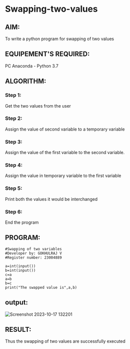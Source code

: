 # Swapping-two-values
## AIM:
To write a python program for swapping of two values
## EQUIPEMENT'S REQUIRED: 
PC
Anaconda - Python 3.7
## ALGORITHM: 
### Step 1:
Get the two values from the user
### Step 2: 
Assign the value of second variable to a temporary variable 
### Step 3: 
Assign the value of the first variable to the second variable.
### Step 4:  
Assign the value in temporary variable to the first variable
### Step 5: 
Print both the values it would be interchanged
### Step 6: 
End the program
## PROGRAM:
```
#Swapping of two variables
#Developer by: GOKHULRAJ V
#Register number: 23004889

a=int(input())
b=int(input())
c=a
a=b
b=c
print("The swapped value is",a,b)

```
## output:
![Screenshot 2023-10-17 132201](https://github.com/Gokhulraj2005/Swapping-two-values/assets/138849253/f5bdbc7f-632b-4326-ab60-f3d12e0c4725)


## RESULT:
Thus the swapping of two values are successfully executed




